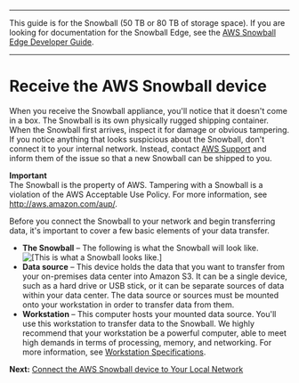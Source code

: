 --------

This guide is for the Snowball \(50 TB or 80 TB of storage space\)\. If you are looking for documentation for the Snowball Edge, see the [AWS Snowball Edge Developer Guide](http://docs.aws.amazon.com/snowball/latest/developer-guide/whatisedge.html)\.

--------

# Receive the AWS Snowball device<a name="receive-device"></a>

When you receive the Snowball appliance, you'll notice that it doesn't come in a box\. The Snowball is its own physically rugged shipping container\. When the Snowball first arrives, inspect it for damage or obvious tampering\. If you notice anything that looks suspicious about the Snowball, don't connect it to your internal network\. Instead, contact [AWS Support](https://aws.amazon.com/premiumsupport/) and inform them of the issue so that a new Snowball can be shipped to you\.

**Important**  
The Snowball is the property of AWS\. Tampering with a Snowball is a violation of the AWS Acceptable Use Policy\. For more information, see [http://aws\.amazon\.com/aup/](http://aws.amazon.com/aup/)\.

Before you connect the Snowball to your network and begin transferring data, it's important to cover a few basic elements of your data transfer\.
+ **The Snowball** – The following is what the Snowball will look like\.  
![\[This is what a Snowball looks like.\]](http://docs.aws.amazon.com/snowball/latest/ug/images/Snowball-closed-600w.png)
+ **Data source** – This device holds the data that you want to transfer from your on\-premises data center into Amazon S3\. It can be a single device, such as a hard drive or USB stick, or it can be separate sources of data within your data center\. The data source or sources must be mounted onto your workstation in order to transfer data from them\.
+ **Workstation** – This computer hosts your mounted data source\. You'll use this workstation to transfer data to the Snowball\. We highly recommend that your workstation be a powerful computer, able to meet high demands in terms of processing, memory, and networking\. For more information, see [Workstation Specifications](specifications.md#workstationspecs)\.

**Next:** [Connect the AWS Snowball device to Your Local Network](getting-started-connect.md) 